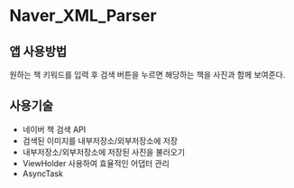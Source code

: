 # Naver_XML_Parser


## 앱 사용방법
원하는 책 키워드를 입력 후 검색 버튼을 누르면 해당하는 책을 사진과 함께 보여준다.


## 사용기술
- 네이버 책 검색 API
- 검색된 이미지를 내부저장소/외부저장소에 저장
- 내부저장소/외부저장소에 저장된 사진을 불러오기
- ViewHolder 사용하여 효율적인 어댑터 관리
- AsyncTask
